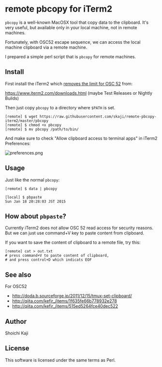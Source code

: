 # remote pbcopy for iTerm2

`pbcopy` is a well-known MacOSX tool that copy data to the clipboard.
It's very useful, but available only in your local machine, not in remote machines.

Fortunately, with OSC52 escape sequence,
we can access the local machine clipboard via a remote machine.

I prepared a simple perl script that is `pbcopy` for remote machines.

## Install

First install the iTerm2 which
[removes the limit for OSC 52](https://github.com/gnachman/iTerm2/commit/9afa15e199b53d06ffaf18fc28b56d45ff722d19) from:

https://www.iterm2.com/downloads.html (maybe Test Releases or Nightly Builds)

Then just copy `pbcopy` to a directory where `$PATH` is set.

    [remote] $ wget https://raw.githubusercontent.com/skaji/remote-pbcopy-iterm2/master/pbcopy
    [remote] $ chmod +x pbcopy
    [remote] $ mv pbcopy /path/to/bin/

And make sure to check "Allow clipboard access to terminal apps" in iTerm2 Preferences:

![preferences.png](https://raw.githubusercontent.com/skaji/remote-pbcopy-iterm2/master/misc/preferences.png)

## Usage

Just like the normal `pbcopy`:

    [remote] $ data | pbcopy

    [local] $ pbpaste
    Sun Jan 18 20:28:03 JST 2015

## How about `pbpaste`?

Currently iTerm2 does not allow OSC 52 read access for security reasons.
But we can just use command+V key to paste content from clipboard.

If you want to save the content of clipboard to a remote file, try this:

    [remote] cat > out.txt
    # press command+V to paste content of clipboard,
    # and press control+D which indicats EOF

## See also

For OSC52

* http://doda.b.sourceforge.jp/2011/12/15/tmux-set-clipboard/
* http://qiita.com/kefir_/items/1f635fe66b778932e278
* http://qiita.com/kefir_/items/515ed5264fce40dec522

## Author

Shoichi Kaji

## License

This software is licensed under the same terms as Perl.
